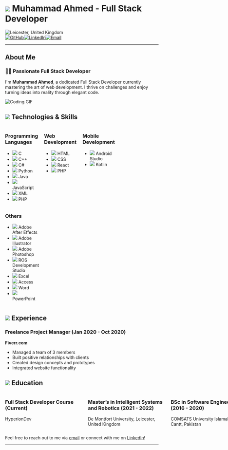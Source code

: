 # <img src="https://img.icons8.com/color/48/000000/source-code.png"/> Muhammad Ahmed - Full Stack Developer

<div style="display: flex; align-items: center;">
  <img src="https://img.icons8.com/ios-glyphs/30/000000/worldwide-location.png"/> 
  <span>Leicester, United Kingdom</span>
</div>

<div style="display: flex; align-items: center;">
  <a href="https://github.com/MuhammadnAhmed"><img src="https://img.shields.io/badge/GitHub-MuhammadnAhmed-green" alt="GitHub"/></a>
  <a href="https://linkedin.com/in/muhammadnahmed"><img src="https://img.shields.io/badge/LinkedIn-muhammadnahmed-blue" alt="LinkedIn"/></a>
  <a href="mailto:muhammadahmed189@gmail.com"><img src="https://img.shields.io/badge/Email-muhammadahmed189%40gmail.com-orange" alt="Email"/></a>
</div>

---

## About Me

### 👨‍💻 Passionate Full Stack Developer
I'm **Muhammad Ahmed**, a dedicated Full Stack Developer currently mastering the art of web development. I thrive on challenges and enjoy turning ideas into reality through elegant code.

![Coding GIF](https://media.giphy.com/media/ZVik7pBtu9dNS/giphy.gif)

## <img src="https://img.icons8.com/color/24/000000/code.png"/> Technologies & Skills

<div style="display: flex; flex-wrap: wrap;">
  <div style="flex: 0 0 calc(25% - 20px); margin-right: 20px;">
    <h3>Programming Languages</h3>
    <ul>
      <li><img src="https://img.icons8.com/color/30/000000/c-programming.png"/> C</li>
      <li><img src="https://img.icons8.com/color/30/000000/c-plus-plus-logo.png"/> C++</li>
      <li><img src="https://img.icons8.com/color/30/000000/c-sharp-logo.png"/> C#</li>
      <li><img src="https://img.icons8.com/color/30/000000/python.png"/> Python</li>
      <li><img src="https://img.icons8.com/color/30/000000/java-coffee-cup-logo.png"/> Java</li>
      <li><img src="https://img.icons8.com/color/30/000000/javascript.png"/> JavaScript</li>
      <li><img src="https://img.icons8.com/color/30/000000/xml-file.png"/> XML</li>
      <li><img src="https://img.icons8.com/color/30/000000/php.png"/> PHP</li>
    </ul>
  </div>
  <div style="flex: 0 0 calc(25% - 20px); margin-right: 20px;">
    <h3>Web Development</h3>
    <ul>
      <li><img src="https://img.icons8.com/ios-filled/30/000000/html-5.png"/> HTML</li>
      <li><img src="https://img.icons8.com/ios-filled/30/000000/css-filetype.png"/> CSS</li>     
      <li><img src="https://img.icons8.com/officel/30/000000/react.png"/> React</li>
      <li><img src="https://img.icons8.com/color/30/000000/php.png"/> PHP</li>
    </ul>
  </div>
  <div style="flex: 0 0 calc(25% - 20px); margin-right: 20px;">
    <h3>Mobile Development</h3>
    <ul>
      <li><img src="https://img.icons8.com/color/30/000000/android-os.png"/> Android Studio</li>
      <li><img src="https://img.icons8.com/color/30/000000/kotlin.png"/> Kotlin</li>
    </ul>
  </div>
  <div style="flex: 0 0 calc(25% - 20px); margin-right: 20px;">
    <h3>Others</h3>
    <ul>
      <li><img src="https://img.icons8.com/color/30/000000/adobe-after-effects.png"/> Adobe After Effects</li>
      <li><img src="https://img.icons8.com/color/30/000000/adobe-illustrator.png"/> Adobe Illustrator</li>
      <li><img src="https://img.icons8.com/color/30/000000/adobe-photoshop.png"/> Adobe Photoshop</li>
      <li><img src="https://img.icons8.com/color/30/000000/robot.png"/> ROS Development Studio</li>
      <li><img src="https://img.icons8.com/color/30/000000/microsoft-excel-2019.png"/> Excel</li>
      <li><img src="https://img.icons8.com/color/30/000000/microsoft-access-2019.png"/> Access</li>
      <li><img src="https://img.icons8.com/color/30/000000/microsoft-word-2019.png"/> Word</li>
      <li><img src="https://img.icons8.com/color/30/000000/microsoft-powerpoint-2019.png"/> PowerPoint</li>
    </ul>
  </div>
</div>

## <img src="https://img.icons8.com/ios-glyphs/24/000000/work.png"/> Experience

### Freelance Project Manager (Jan 2020 - Oct 2020)
**Fiverr.com**
- Managed a team of 3 members
- Built positive relationships with clients
- Created design concepts and prototypes
- Integrated website functionality

## <img src="https://img.icons8.com/ios-filled/24/000000/graduation-cap.png"/> Education

<div style="display: flex;">
  <div style="flex: 0 0 50%; margin-right: 20px;">
    <h3>Full Stack Developer Course (Current)</h3>
    <p>HyperionDev</p>
  </div>
  <div style="flex: 0 0 50%; margin-right: 20px;">
    <h3>Master’s in Intelligent Systems and Robotics (2021 - 2022)</h3>
    <p>De Montfort University, Leicester, United Kingdom</p>
  </div>
  <div style="flex: 0 0 50%; margin-right: 20px;">
    <h3>BSc in Software Engineering (2016 - 2020)</h3>
    <p>COMSATS University Islamabad, Wah Cantt, Pakistan</p>
  </div>
</div>

Feel free to reach out to me via [email](mailto:muhammadahmed189@gmail.com) or connect with me on [LinkedIn](https://linkedin.com/in/muhammadnahmed)!

---
